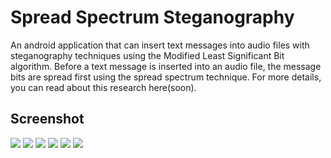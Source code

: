# Spread Spectrum Steganography

An android application that can insert text messages into audio files with steganography techniques using the Modified Least Significant Bit algorithm.
Before a text message is inserted into an audio file, the message bits are spread first using the spread spectrum technique.
For more details, you can read about this research here(soon).

## Screenshot

![](screenshot/screenshot_1.png)
![](screenshot/screenshot_2.png)
![](screenshot/screenshot_3.png)
![](screenshot/screenshot_4.png)
![](screenshot/screenshot_5.png)
![](screenshot/screenshot_6.png)
